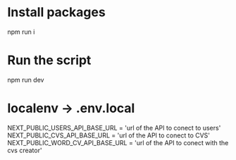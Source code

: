 # Install packages
npm run i

# Run the script
npm run dev

# localenv -> .env.local
NEXT_PUBLIC_USERS_API_BASE_URL = 'url of the API to conect to users'
NEXT_PUBLIC_CVS_API_BASE_URL = 'url of the API to conect to CVS'
NEXT_PUBLIC_WORD_CV_API_BASE_URL = 'url of the API to conect with the cvs creator'